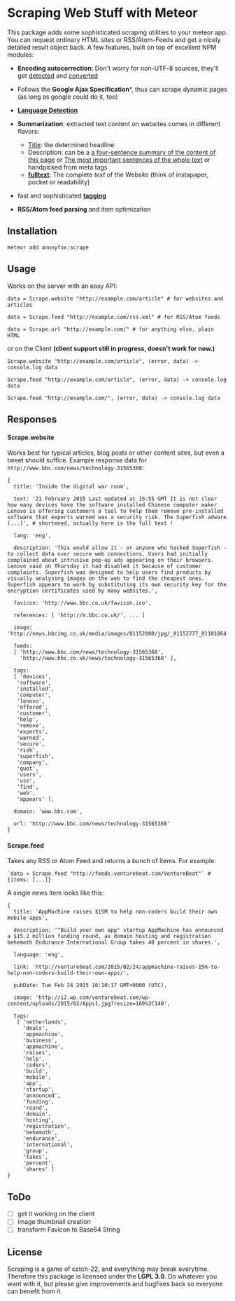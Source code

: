# Scraping Web Stuff with Meteor

This package adds some sophisticated scraping utilities to your meteor app. You can request ordinary
HTML sites or RSS/Atom-Feeds and get a nicely detailed result object back. A few features, built on top of
excellent NPM modules:

- **Encoding autocorrection**: Don't worry for non-UTF-8 sources, they'll get [detected](https://github.com/runk/node-chardet) and [converted](https://github.com/ashtuchkin/iconv-lite)

- Follows the **Google Ajax Specification***, thus can scrape dynamic pages (as long as google could do it, too)

- **[Language Detection](https://github.com/wooorm/franc)**

- **Summarization**: extracted text content on websites comes in different flavors:
  - [Title](https://github.com/sindresorhus/article-title): the determined headline
  - Description: can be a [a four-sentence summary of the content of this page](https://www.npmjs.com/package/teaser) or [The most important sentences of the whole text](https://www.npmjs.com/package/summarizely) or handpicked from meta tags
  - **[fulltext](https://www.npmjs.com/package/readabilitySAX)**: The complete *text* of the Website (think of instapaper, pocket or readability)

- fast and sophisticated **[tagging](https://github.com/Anonyfox/meteor-tags)**

- **RSS/Atom feed parsing** and item optimization

## Installation

`meteor add anonyfox:scrape`

## Usage

Works on the server with an easy API:

`data = Scrape.website "http://example.com/article" # for websites and articles`

`data = Scrape.feed "http://example.com/rss.xml" # for RSS/Atom feeds`

`data = Scrape.url "http://example.com/" # for anything else, plain HTML`

or on the Client **(client support still in progress, doesn't work for now.)**

`Scrape.website "http://example.com/article", (error, data) -> console.log data`

`Scrape.feed "http://example.com/article", (error, data) -> console.log data`

`Scrape.feed "http://example.com/", (error, data) -> console.log data`

## Responses

#### Scrape.website

Works best for typical articles, blog posts or other content sites, but even a tweet should
suffice. Example response data for `http://www.bbc.com/news/technology-31565368`:

    {
      title: 'Inside the digital war room',

      text: '21 February 2015 Last updated at 15:55 GMT It is not clear how many devices have the software installed Chinese computer maker Lenovo is offering customers a tool to help them remove pre-installed software that experts warned was a security risk. The Superfish adware [...]', # shortened, actually here is the full text !

      lang: 'eng',

      description: 'This would allow it - or anyone who hacked Superfish - to collect data over secure web connections. Users had initially complained about intrusive pop-up ads appearing on their browsers. Lenovo said on Thursday it had disabled it because of customer complaints. Superfish was designed to help users find products by visually analysing images on the web to find the cheapest ones. Superfish appears to work by substituting its own security key for the encryption certificates used by many websites.',

      favicon: 'http://www.bbc.co.uk/favicon.ico',

      references: [ 'http://m.bbc.co.uk/', ... ]

      image: 'http://news.bbcimg.co.uk/media/images/81152000/jpg/_81152777_81101864.jpg',

      feeds:
      [ 'http://www.bbc.com/news/technology-31565368',
        'http://www.bbc.co.uk/news/technology-31565368' ],

      tags:
      [ 'devices',
       'software',
       'installed',
       'computer',
       'lenovo',
       'offered',
       'customer',
       'help',
       'remove',
       'experts',
       'warned',
       'secure',
       'risk',
       'superfish',
       'company',
       'quot',
       'users',
       'use',
       'find',
       'web',
       'appears' ],

      domain: 'www.bbc.com',

      url: 'http://www.bbc.com/news/technology-31565368'
    }

#### Scrape.feed

Takes any RSS or Atom Feed and returns a bunch of items. For example:

    `data = Scrape.feed "http://feeds.venturebeat.com/VentureBeat"` # {items: [...]}

A single news item looks like this:

    {
      title: 'AppMachine raises $15M to help non-coders build their own mobile apps',

      description: '"Build your own app" startup AppMachine has announced a $15.2 million funding round, as domain hosting and registration behemoth Endurance International Group takes 40 percent in shares.',

      language: 'eng',

      link: 'http://venturebeat.com/2015/02/24/appmachine-raises-15m-to-help-non-coders-build-their-own-apps/',

      pubDate: Tue Feb 24 2015 16:10:17 GMT+0000 (UTC),

      image: 'http://i2.wp.com/venturebeat.com/wp-content/uploads/2015/02/Apps1.jpg?resize=160%2C140',

      tags:
       [ 'netherlands',
         'deals',
         'appmachine',
         'business',
         'appmachine',
         'raises',
         'help',
         'coders',
         'build',
         'mobile',
         'app',
         'startup',
         'announced',
         'funding',
         'round',
         'domain',
         'hosting',
         'registration',
         'behemoth',
         'endurance',
         'international',
         'group',
         'takes',
         'percent',
         'shares' ]
    }

## ToDo

- [ ] get it working on the client
- [ ] image thumbnail creation
- [ ] transform Favicon to Base64 String

## License

Scraping is a game of catch-22, and everything may break everytime. Therefore this package is licensed under
the **LGPL 3.0**. Do whatever you want with it, but please give improvements and bugfixes back so everyone can benefit
from it.